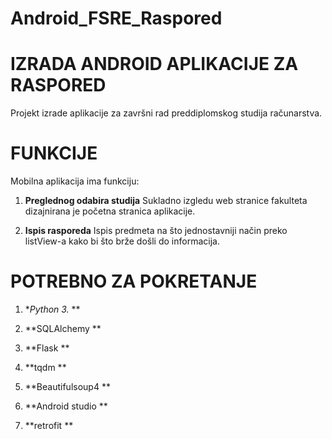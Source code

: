# Android_FSRE_Raspored


# IZRADA ANDROID APLIKACIJE ZA RASPORED # 
Projekt izrade aplikacije za završni rad preddiplomskog studija računarstva.


# FUNKCIJE #
Mobilna aplikacija ima funkciju:

1. **Preglednog odabira studija** 
	Sukladno izgledu web stranice fakulteta dizajnirana je početna stranica aplikacije.

2. **Ispis rasporeda** 
	Ispis predmeta na što jednostavniji način preko listView-a kako bi što brže došli do informacija.


# POTREBNO ZA POKRETANJE #

1. **Python 3.* **

2. **SQLAlchemy ** 

3. **Flask **

4. **tqdm **

5. **Beautifulsoup4 **

6. **Android studio **

7. **retrofit **
